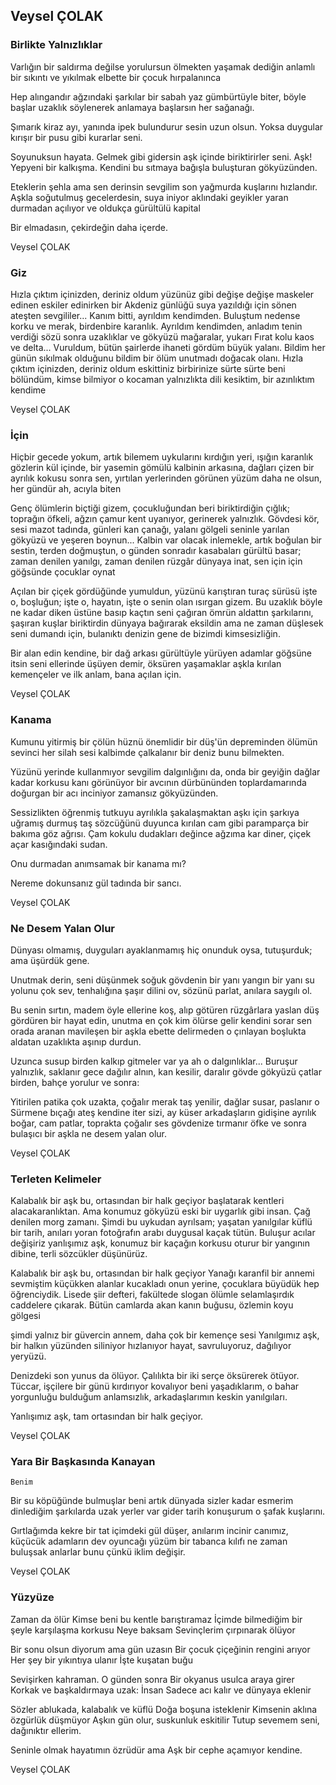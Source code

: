 ## Veysel ÇOLAK

### Birlikte Yalnızlıklar

Varlığın bir saldırma değilse yorulursun ölmekten
yaşamak dediğin anlamlı bir sıkıntı
ve yıkılmak elbette bir çocuk hırpalanınca

Hep alıngandır ağzındaki şarkılar
bir sabah yaz gümbürtüyle biter, böyle başlar uzaklık
söylenerek anlamaya başlarsın her sağanağı.

Şımarık kiraz ayı, yanında ipek bulundurur
sesin uzun olsun. Yoksa duygular kırışır
bir pusu gibi kurarlar seni.

Soyunuksun hayata. Gelmek gibi gidersin
aşk içinde biriktirirler seni. Aşk!
Yepyeni bir kalkışma. Kendini bu sıtmaya bağışla
buluşturan gökyüzünden.

Eteklerin şehla ama sen derinsin sevgilim
son yağmurda kuşlarını hızlandır.
Aşkla soğutulmuş gecelerdesin,
suya iniyor aklındaki geyikler
yaran durmadan açılıyor
ve oldukça gürültülü kapital

Bir elmadasın, çekirdeğin daha içerde.

Veysel ÇOLAK

### Giz

Hızla çıktım içinizden, deriniz oldum
yüzünüz gibi değişe değişe maskeler edinen
eskiler edinirken bir Akdeniz günlüğü
suya yazıldığı için sönen ateşten sevgililer...
Kanım bitti, ayrıldım kendimden. Buluştum
nedense korku ve merak, birdenbire karanlık.
Ayrıldım kendimden, anladım tenin verdiği sözü
sonra uzaklıklar ve gökyüzü
mağaralar, yukarı Fırat kolu
kaos ve delta...
Vuruldum, bütün şairlerde ihaneti gördüm
büyük yalanı. Bildim her günün sıkılmak olduğunu
bildim bir ölüm unutmadı doğacak olanı.
Hızla çıktım içinizden, deriniz oldum
eskittiniz birbirinize sürte sürte beni
bölündüm, kimse bilmiyor o kocaman yalnızlıkta
dili kesiktim, bir azınlıktım kendime

Veysel ÇOLAK

### İçin

Hiçbir gecede yokum, artık bilemem
uykularını kırdığın yeri, ışığın karanlık
gözlerin kül içinde, bir yasemin gömülü
kalbinin arkasına, dağları çizen bir ayrılık kokusu
sonra sen, yırtılan yerlerinden görünen yüzüm
daha ne olsun, her gündür ah, acıyla biten

Genç ölümlerin biçtiği gizem, çocukluğundan beri
biriktirdiğin çığlık; toprağın öfkeli, ağzın çamur
kent uyanıyor, gerinerek yalnızlık. Gövdesi kör,
sesi mazot tadında, günleri kan çanağı, yalanı gölgeli
seninle yarılan gökyüzü ve yeşeren boynun... Kalbin
var olacak inlemekle, artık boğulan bir sestin, terden
doğmuştun, o günden sonradır
kasabaları gürültü basar;
zaman denilen yanılgı, zaman denilen rüzgâr
dünyaya inat, sen için için göğsünde çocuklar oynat

Açılan bir çiçek gördüğünde
yumuldun, yüzünü karıştıran turaç sürüsü
işte o, boşluğun; işte o, hayatın, işte o senin olan
ısırgan gizem. Bu uzaklık böyle ne kadar diken
üstüne basıp kaçtın seni çağıran ömrün
aldattın şarkılarını, şaşıran kuşlar biriktirdin dünyaya
bağırarak eksildin ama ne zaman düşlesek seni
dumandı için, bulanıktı denizin
gene de bizimdi
kimsesizliğin.

Bir alan edin kendine, bir dağ arkası
gürültüyle yürüyen adamlar göğsüne itsin seni
ellerinde üşüyen demir, öksüren yaşamaklar
aşkla kırılan kemençeler ve ilk anlam, bana açılan
için.

Veysel ÇOLAK

### Kanama

Kumunu yitirmiş bir çölün hüznü
önemlidir bir düş'ün depreminden
ölümün sevinci her silah sesi
kalbimde çalkalanır bir deniz bunu bilmekten.

Yüzünü yerinde kullanmıyor sevgilim
dalgınlığını da,
onda bir geyiğin dağlar kadar korkusu
kanı görünüyor bir avcının dürbününden
toplardamarında doğurgan bir acı
inciniyor zamansız gökyüzünden.

Sessizlikten öğrenmiş tutkuyu
ayrılıkla şakalaşmaktan
aşkı için şarkıya uğramış durmuş
taş sözcüğünü duyunca kırılan cam gibi paramparça
bir bakıma göz ağrısı.
Çam kokulu dudakları değince ağzıma
kar diner, çiçek açar kasığındaki sudan.

Onu durmadan anımsamak bir kanama mı?

Nereme dokunsanız gül tadında bir sancı.

Veysel ÇOLAK

### Ne Desem Yalan Olur

Dünyası olmamış, duyguları ayaklanmamış hiç
onunduk oysa, tutuşurduk; ama üşürdük gene.

Unutmak derin, seni düşünmek soğuk
gövdenin bir yanı yangın bir yanı su
yolunu çok sev, tenhalığına şaşır
dilini ov, sözünü parlat, anılara saygılı ol.

Bu senin sırtın, madem öyle
ellerine koş, alıp götüren rüzgârlara yaslan
düş gördüren bir hayat edin, unutma
en çok kim ölürse gelir kendini sorar
sen orada aranan mavileşen bir aşkla
ebette delirmeden o çınlayan boşlukta
aldatan uzaklıkta aşınıp durdun.

Uzunca susup birden kalkıp gitmeler var ya
ah o dalgınlıklar... Buruşur yalnızlık, saklanır gece
dağılır alnın, kan kesilir, daralır gövde
gökyüzü çatlar birden, bahçe yorulur ve sonra:

Yitirilen patika çok uzakta, çoğalır merak
taş yenilir, dağlar susar, paslanır o Sürmene bıçağı
ateş kendine iter sizi, ay küser arkadaşların gidişine
ayrılık boğar, cam patlar, toprakta çoğalır ses
gövdenize tırmanır öfke ve sonra
bulaşıcı bir aşkla ne desem yalan olur.

Veysel ÇOLAK

### Terleten Kelimeler

Kalabalık bir aşk bu, ortasından bir halk geçiyor
başlatarak kentleri alacakaranlıktan. Ama konumuz gökyüzü
eski bir uygarlık gibi insan. Çağ denilen morg zamanı.
Şimdi bu uykudan ayrılsam; yaşatan yanılgılar
küflü bir tarih, anıları yoran fotoğrafın arabı
duygusal kaçak tütün. Buluşur acılar değişiriz
yanlışımız aşk, konumuz bir kaçağın korkusu
oturur bir yangının dibine, terli sözcükler düşünürüz.

Kalabalık bir aşk bu, ortasından bir halk geçiyor
Yanağı karanfil bir annemi sevmiştim küçükken
alanlar kucakladı onun yerine, çocuklara büyüdük
hep öğrenciydik. Lisede şiir defteri, fakültede slogan
ölümle selamlaşırdık caddelere çıkarak.
Bütün camlarda akan kanın buğusu, özlemin koyu gölgesi

şimdi yalnız bir güvercin annem, daha çok bir kemençe sesi
Yanılgımız aşk, bir halkın yüzünden siliniyor
hızlanıyor hayat, savruluyoruz, dağılıyor yeryüzü.

Denizdeki son yunus da ölüyor. Çalılıkta bir iki serçe
öksürerek ötüyor. Tüccar, işçilere bir günü kırdırıyor
kovalıyor beni yaşadıklarım, o bahar yorgunluğu
bulduğum anlamsızlık, arkadaşlarımın keskin yanılgıları.

Yanlışımız aşk, tam ortasından bir halk geçiyor.

Veysel ÇOLAK

### Yara Bir Başkasında Kanayan 
	Benim

Bir su köpüğünde bulmuşlar beni
artık dünyada sizler kadar esmerim
dinlediğim şarkılarda uzak yerler var
gider tarih konuşurum o şafak kuşlarını.

Gırtlağımda kekre bir tat
içimdeki gül düşer, anılarım incinir
canımız, küçücük adamların dev oyuncağı
yüzüm bir tabanca kılıfı
ne zaman buluşsak anlarlar bunu
çünkü iklim değişir.

Veysel ÇOLAK

### Yüzyüze

Zaman da ölür
Kimse beni bu kentle barıştıramaz
İçimde bilmediğim bir şeyle karşılaşma korkusu
Neye baksam 
Sevinçlerim çırpınarak ölüyor

Bir sonu olsun diyorum ama gün uzasın
Bir çocuk çiçeğinin rengini arıyor
Her şey bir yıkıntıya ulanır
İşte kuşatan buğu

Sevişirken kahraman. O günden sonra
Bir okyanus usulca araya girer
Korkak ve başkaldırmaya uzak: İnsan
Sadece acı kalır ve dünyaya eklenir

Sözler ablukada, kalabalık ve küflü
Doğa boşuna isteklenir
Kimsenin aklına özgürlük düşmüyor
Aşkın gün olur, suskunluk eskitilir
Tutup sevemem seni, dağınıktır ellerim.

Seninle olmak hayatımın özrüdür ama
Aşk bir cephe açamıyor kendine.

Veysel ÇOLAK
